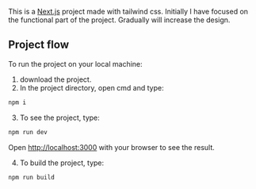 This is a [Next.js](https://nextjs.org/) project made with tailwind css. Initially I have focused on the functional part of the project. Gradually will increase the design.

## Project flow 

To run the project on your local machine:
1. download the project.
2. In the project directory, open cmd and type: 

```bash
npm i
```
3. To see the project, type:

```bash
npm run dev
```
Open [http://localhost:3000](http://localhost:3000) with your browser to see the result.

4. To build the project, type:

```bash
npm run build
```




